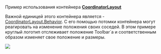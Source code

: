Пример использования контейнера [**CoordinatorLayout**](http://developer.android.com/reference/android/support/design/widget/CoordinatorLayout.html)

Важной единицей этого контейнера является - [CoordinatorLayout.Behavior](http://developer.android.com/reference/android/support/design/widget/CoordinatorLayout.Behavior.html). С его помощью потомки контейнера могут реагировать на изменение положения своих соседей. В этом примере круглый логотип отслеживает положение Toolbar`а и соответственным образом изменяет свое положение и размеры.

![](https://github.com/fs/android-examples/blob/CoordinatorLayoutExample/CoordinatorLayout/assert/coordinator.gif?raw=true)
